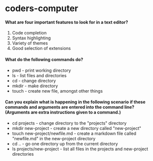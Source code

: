 # coders-computer

#### What are four important features to look for in a text editor?
1. Code completion
2. Syntax highlighting
3. Variety of themes
4. Good selection of extensions

#### What do the following commands do?
+ pwd - print working directory
+ ls - list files and directories
+ cd - change directory
+ mkdir - make directory
+ touch - create new file, amongst other things

#### Can you explain what is happening in the following scenario if these commands and arguments are entered into the command line? (Arguments are extra instructions given to a command.)
+ cd projects - change directory to the "projects" directory
+ mkdir new-project - create a new directory called "new-project"
+ touch new-project/newfile.md - create a markdown file called "newfile.md" in the new-project directory
+ cd .. - go one directory up from the current directory
+ ls projects/new-project - list all files in the projects and new-project directories

